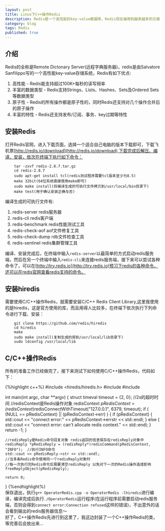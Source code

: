 ```yaml
---
layout: post
title: Linux下C++操作Redis
description: Redis是一个高性能的key-value数据库，Redis现在被用到越来越多的方面，那就有必要学一下了～
category: blog
tags: Redis
published: true
---
```


## 介绍 ##
Redis的全称是Remote Dictonary Server(远程字典服务器)，redis是由Salvatore Sanfilippo写的一个高性能key-value存储系统，Redis有如下优点:  
1. 高性能 - Redis能支持超过100K+每秒的读写频率  
2. 丰富的数据类型 - Redis支持Strings、Lists、Hashes、Sets及Ordered Sets等数据类型  
3. 原子性 - Redis的所有操作都是原子性的，同时Redis还支持对几个操作合并后的原子操作  
4. 丰富的特性 - Redis还支持发布/订阅、事务、key过期等特性  

## 安装Redis ##
打开Redis官网，进入下载页面，选择一个适合自己电脑的版本下载即可，下载飞机票[http://redis.io/download](http://redis.io/download),下载完成后解压、编译、安装，依次在终端下执行如下命令：  

        tar -zxvf redis-2.8.7.tar.gz  
        cd redis-2.8.7  
        sudo apt-get install tcl(redis测试程序需要tcl版本至少为8.5)  
        make 32bit(64位系统直接使用make即可)  
        sudo make install(将编译生成的可执行文件拷贝到/usr/local/bin目录下)  
        make test(用于确认安装正确与否)  

编译生成的可执行文件有:  
1. redis-server 	redis服务器  
2. redis-cli		redis客户端  
3. redis-benchmark 	redis性能测试工具  
4. redis-check-aof	aof文件修复工具  
5. redis-check-dump	rdb文件检查工具  
6. redis-sentinel	redis集群管理工具  

编译、安装完成后，在终端中输入`redis-server`以最简单的方式启动redis服务端，然后在另一个终端中输入`redis-cli`来连接redis服务端，接下来可以尝试各种命令了，可以在[http://try.redis.io](http://try.redis.io)预习下redis的各种命令，还可以在redis官网查看redis支持的命令。


## 安装hiredis ##
需要使用C/C++操作Redis，就需要安装C/C++ Redis Client Library,这里我使用的是hiredis，这是官方使用的库，而且用得人比较多，在终端下依次执行下列命令进行下载、安装：  

        git clone https://github.com/redis/hiredis  
        cd hiredis  
        make  
        sudo make install(复制生成的库到/usr/local/lib目录下)  
        sudo ldconfig /usr/local/lib  

## C/C++操作Redis ##
所有的准备工作已经做完了，接下来测试下如何使用C/C++操作Redis，代码如下：  

{%highlight c++%}
#include <hiredis/hiredis.h>
#include <iostream>
#include <string>

int main(int argc, char **argv)
{
    struct timeval timeout = {2, 0};    //2s的超时时间
    //redisContext是Redis操作对象
    redisContext *pRedisContext = (redisContext*)redisConnectWithTimeout("127.0.0.1", 6379, timeout);
    if ( (NULL == pRedisContext) || (pRedisContext->err) )
    {
        if (pRedisContext)
        {
            std::cout << "connect error:" << pRedisContext->errstr << std::endl;
        }
        else
        {
            std::cout << "connect error: can't allocate redis context." << std::endl;
        }
        return -1;
    }

    //redisReply是Redis命令回复对象 redis返回的信息保存在redisReply对象中
    redisReply *pRedisReply = (redisReply*)redisCommand(pRedisContext, "INFO");  //执行INFO命令
    std::cout << pRedisReply->str << std::endl;
    //当多条Redis命令使用同一个redisReply对象时 
    //每一次执行完Redis命令后需要清空redisReply 以免对下一次的Redis操作造成影响
    freeReplyObject(pRedisReply);   
    
    return 0;
}
{%endhighlight%}  
保存退出，执行`g++ OperatorRedis.cpp -o OperatorRedis -lhiredis`进行编译，编译完成后执行`./OperatorRedis`运行程序(在运行程序前需要启动redis服务端，否则会得到`connect error:Connection refused`这样的错误)，不出意外的话会看到输出的redis服务器信息～  
好了，C++操作Redis先进行到这里了，我这边封装了一个C++操作Redis的类，等完善后会放出来...


